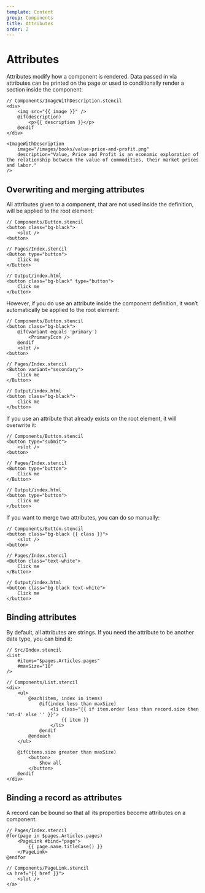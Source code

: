 ```yaml
---
template: Content
group: Components
title: Attributes
order: 2
---
```


# Attributes

Attributes modify how a component is rendered. Data passed in via attributes can be printed on the page or used to conditionally render a section inside the component:

```
// Components/ImageWithDescription.stencil
<div>
	<img src="{‎{ image }}" />
	@‎if(description)
		<p>{‎{ description }}</p>
	@‎endif
</div>
```

```
<‎ImageWithDescription
	image="/images/books/value-price-and-profit.png"
	description="Value, Price and Profit is an economic exploration of the relationship between the value of commodities, their market prices and labor."
/>
```

## Overwriting and merging attributes

All attributes given to a component, that are not used inside the definition, will be applied to the root element:

```
// Components/Button.stencil
<button class="bg-black">
	<slot />
<button>
```

```
// Pages/Index.stencil
<Button type="button">
	Click me
</Button>
```

```
// Output/index.html
<button class="bg-black" type="button">
	Click me
</button>
```

However, if you do use an attribute inside the component definition, it won’t automatically be applied to the root element:

```
// Components/Button.stencil
<button class="bg-black">
	@‎if(variant equals 'primary')
		<PrimaryIcon />
	@‎endif
	<slot />
<button>
```

```
// Pages/Index.stencil
<Button variant="secondary">
	Click me
</Button>
```

```
// Output/index.html
<button class="bg-black">
	Click me
</button>
```

If you use an attribute that already exists on the root element, it will overwrite it:

```
// Components/Button.stencil
<button type="submit">
	<slot />
<button>
```

```
// Pages/Index.stencil
<Button type="button">
	Click me
</Button>
```

```
// Output/index.html
<button type="button">
	Click me
</button>
```

If you want to merge two attributes, you can do so manually:

```
// Components/Button.stencil
<button class="bg-black {‎{ class }}">
	<slot />
<button>
```

```
// Pages/Index.stencil
<Button class="text-white">
	Click me
</Button>
```

```
// Output/index.html
<button class="bg-black text-white">
	Click me
</button>
```

## Binding attributes

By default, all attributes are strings. If you need the attribute to be another data type, you can bind it:

```
// Src/Index.stencil
<List
	#items="$pages.Articles.pages"
	#maxSize="10"
/>
```

```
// Components/List.stencil
<div>
	<ul>
		@‎each(item, index in items)
			@if‎(index less than maxSize)
				<li class="{‎{ if item.order less than record.size then 'mt-4' else '' }}">
					{‎{ item }}
				</li>
			@‎endif
		@‎endeach
	</ul>

	@‎if(items.size greater than maxSize)
		<button>
			Show all
		</button>
	@‎endif
</div>
```

## Binding a record as attributes

A record can be bound so that all its properties become attributes on a component:

```
// Pages/Index.stencil
@for(page in $pages.Articles.pages)
	<PageLink #bind="page">
		{‎{ page.name.titleCase() }}
	</PageLink>
@endfor
```

```
// Components/PageLink.stencil
<a href="{‎{ href }}">
	<slot />
</a>
```
